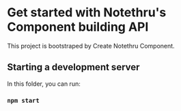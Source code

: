 # Get started with Notethru's Component building API
This project is bootstraped by Create Notethru Component.

## Starting a development server

In this folder, you can run:

### `npm start`